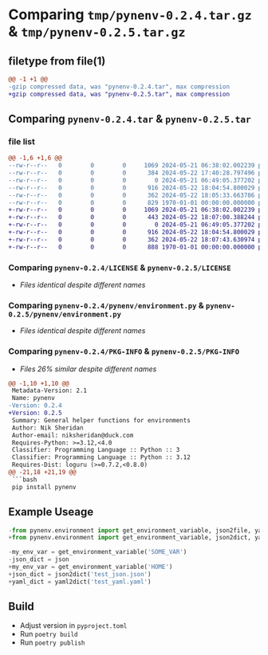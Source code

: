 # Comparing `tmp/pynenv-0.2.4.tar.gz` & `tmp/pynenv-0.2.5.tar.gz`

## filetype from file(1)

```diff
@@ -1 +1 @@
-gzip compressed data, was "pynenv-0.2.4.tar", max compression
+gzip compressed data, was "pynenv-0.2.5.tar", max compression
```

## Comparing `pynenv-0.2.4.tar` & `pynenv-0.2.5.tar`

### file list

```diff
@@ -1,6 +1,6 @@
--rw-r--r--   0        0        0     1069 2024-05-21 06:38:02.002239 pynenv-0.2.4/LICENSE
--rw-r--r--   0        0        0      384 2024-05-22 17:40:28.797496 pynenv-0.2.4/README.md
--rw-r--r--   0        0        0        0 2024-05-21 06:49:05.377202 pynenv-0.2.4/pynenv/__init__.py
--rw-r--r--   0        0        0      916 2024-05-22 18:04:54.800029 pynenv-0.2.4/pynenv/environment.py
--rw-r--r--   0        0        0      362 2024-05-22 18:05:33.663786 pynenv-0.2.4/pyproject.toml
--rw-r--r--   0        0        0      829 1970-01-01 00:00:00.000000 pynenv-0.2.4/PKG-INFO
+-rw-r--r--   0        0        0     1069 2024-05-21 06:38:02.002239 pynenv-0.2.5/LICENSE
+-rw-r--r--   0        0        0      443 2024-05-22 18:07:00.388244 pynenv-0.2.5/README.md
+-rw-r--r--   0        0        0        0 2024-05-21 06:49:05.377202 pynenv-0.2.5/pynenv/__init__.py
+-rw-r--r--   0        0        0      916 2024-05-22 18:04:54.800029 pynenv-0.2.5/pynenv/environment.py
+-rw-r--r--   0        0        0      362 2024-05-22 18:07:43.630974 pynenv-0.2.5/pyproject.toml
+-rw-r--r--   0        0        0      888 1970-01-01 00:00:00.000000 pynenv-0.2.5/PKG-INFO
```

### Comparing `pynenv-0.2.4/LICENSE` & `pynenv-0.2.5/LICENSE`

 * *Files identical despite different names*

### Comparing `pynenv-0.2.4/pynenv/environment.py` & `pynenv-0.2.5/pynenv/environment.py`

 * *Files identical despite different names*

### Comparing `pynenv-0.2.4/PKG-INFO` & `pynenv-0.2.5/PKG-INFO`

 * *Files 26% similar despite different names*

```diff
@@ -1,10 +1,10 @@
 Metadata-Version: 2.1
 Name: pynenv
-Version: 0.2.4
+Version: 0.2.5
 Summary: General helper functions for environments
 Author: Nik Sheridan
 Author-email: niksheridan@duck.com
 Requires-Python: >=3.12,<4.0
 Classifier: Programming Language :: Python :: 3
 Classifier: Programming Language :: Python :: 3.12
 Requires-Dist: loguru (>=0.7.2,<0.8.0)
@@ -21,18 +21,19 @@
 ```bash
 pip install pynenv
 ```
 
 ## Example Useage
 
 ```python
-from pynenv.environment import get_environment_variable, json2file, yaml2file
+from pynenv.environment import get_environment_variable, json2dict, yaml2dict
 
-my_env_var = get_environment_variable('SOME_VAR')
-json_dict = json
+my_env_var = get_environment_variable('HOME')
+json_dict = json2dict('test_json.json')
+yaml_dict = yaml2dict('test_yaml.yaml')
 ```
 
 ## Build
 
 * Adjust version in ```pyproject.toml```
 * Run ```poetry build```
 * Run ```poetry publish```
```

